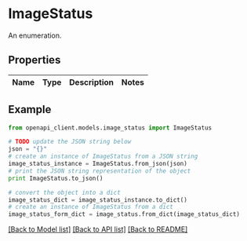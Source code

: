 # ImageStatus

An enumeration.

## Properties
Name | Type | Description | Notes
------------ | ------------- | ------------- | -------------

## Example

```python
from openapi_client.models.image_status import ImageStatus

# TODO update the JSON string below
json = "{}"
# create an instance of ImageStatus from a JSON string
image_status_instance = ImageStatus.from_json(json)
# print the JSON string representation of the object
print ImageStatus.to_json()

# convert the object into a dict
image_status_dict = image_status_instance.to_dict()
# create an instance of ImageStatus from a dict
image_status_form_dict = image_status.from_dict(image_status_dict)
```
[[Back to Model list]](../README.md#documentation-for-models) [[Back to API list]](../README.md#documentation-for-api-endpoints) [[Back to README]](../README.md)


